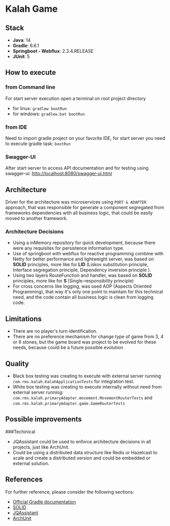 # Kalah Game
## Stack
* **Java**: 14
* **Gradle**: 6.6.1
* **Springboot - Webflux**: 2.3.4.RELEASE
* **JUnit**: 5

## How to execute
### from Command line
For start server execution open a terminal on root project directory
 * for linux: `gradlew bootRun`
 * for windows: `gradlew.bat bootRun`

### from IDE
Need to import gradle project on your favorite IDE, for start server you need to execute gradle task: `bootRun`

### Swagger-UI
After start server to access API documentation and for testing using swagger-ui: [http://localhost:8080/swagger-ui.html](http://localhost:8080/swagger-ui.html)

## Architecture
Driver for the architecture was microservices using `PORT & ADAPTER` approach, that was responsible for generate a component segregated from frameworks dependencies with all business logic, that could be easily moved to another framework.

### Architecture Decisions
* Using a inMemory repository for quick development, because there were any requisites for persistence information type.
* Use of springboot with webflux for reactive programming combine with Netty for better performance and lightweight server, was based on **SOLID** principles, more like for **LID** (Liskov substitution principle, Interface segregation principle, Dependency inversion principle ). 
* Using two layers RouteFunction and handler, was based on **SOLID** principles, more like for **S** (Single-responsibility principle)
* For cross concerns like logging, was used AOP (Aspects Oriented Programming), that way it's only one point to maintain for this technical need, and the code contain all business logic is clean from logging code.   

## Limitations
* There are no player's turn identification.
* There are no preference mechanism for change type of game from 3, 4 or 6 stones, but the game board was project to be evolved for these needs, because could be a future possible evolution 

## Quality

* Black box testing was creating to execute with external server running `com.rms.kalah.KalahApplicationTests` for integration test.
* White box testing was creating to execute internally without need from external server running: `com.rms.kalah.primaryAdapter.movement.MovementRouterTests` and `com.rms.kalah.primaryAdapter.game.GameRouterTests`

## Possible improvements
###Techinical
* JQAssistant could be used to enforce architecture decisions in all projects, just like ArchUnit.
* Could be using a distributed data structure like Redis or Hazelcast to scale and create a distributed version and could be embedded or external solution. 

## References
For further reference, please consider the following sections:

* [Official Gradle documentation](https://docs.gradle.org)
* [SOLID](https://en.wikipedia.org/wiki/SOLID)
* [JQAssistant](https://jqassistant.org/)
* [ArchUnit](https://www.archunit.org/)